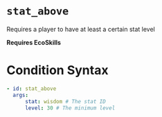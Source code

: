 # `stat_above`

Requires a player to have at least a certain stat level

**Requires EcoSkills**

# Condition Syntax

```yaml
- id: stat_above
  args:
      stat: wisdom # The stat ID
      level: 30 # The minimum level
```
